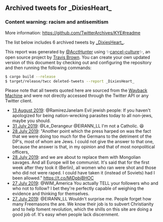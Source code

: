 ## Archived tweets for \_DixiesHeart\_
### Content warning: racism and antisemitism
More information: https://github.com/TwitterArchives/KYE#readme

The list below includes 6 archived tweets by
[\_DixiesHeart\_](https://twitter.com/_DixiesHeart_).




This report was generated by [@AcctHunter](https://twitter.com/accthunter) using ✨[cancel-culture](https://github.com/travisbrown/cancel-culture)✨,
an open source project by [Travis Brown](https://twitter.com/travisbrown). You can create your own
updated version of this document by checking out and configuring the repository and then running
the following commands:

```bash
$ cargo build --release
$ target/release/twcc deleted-tweets --report _DixiesHeart_
```

Please note that all tweets quoted here are sourced from the
[Wayback Machine](https://web.archive.org) and were not directly accessed through the Twitter API or
any Twitter client.



* [13 August 2019](https://web.archive.org/web/20190813192734/https://twitter.com/_DixiesHeart_/status/1161358653561028608): @RamirezJaneIam Evil jewish people:   If you haven't apologized for being nation-wrecking parasites today to all non-jews, maybe you should.
* [31 July 2019](https://web.archive.org/web/20190731211551/https://twitter.com/_DixiesHeart_/status/1156674861671960576): @Le_Derangeur @EIRANN_LL I'm not a Catholic. 😆
* [28 July 2019](https://web.archive.org/web/20190728024537/https://twitter.com/_DixiesHeart_/status/1155308298733641728): "Another point which the press harped on was the fact that we were doing too much for the Germans to the detriment of the DP's, most of whom are Jews. I could not give the answer to that one, because the answer is that, in my opinion and that of most nonpolitical officers,
* [28 July 2019](https://web.archive.org/web/20190728024012/https://twitter.com/_DixiesHeart_/status/1155306935555510272): and we are about to replace them with Mongolian savages. And all Europe will be communist. It's said that for the first week after they took it (Berlin), all women who ran were shot and those who did not were raped. I could have taken it (instead of Soviets) had I been allowed." https://t.co/MjDpbjBHOC
* [27 July 2019](https://web.archive.org/web/20190727204746/https://twitter.com/_DixiesHeart_/status/1155218242828263424): @WIM_America You actually TELL your followers who and who not to follow? I bet they're perfectly capable of weighing the evidence and thinking for themselves.
* [27 July 2019](https://web.archive.org/web/20190727200727/https://twitter.com/_DixiesHeart_/status/1155208096785948672): @EIRANN_LL Wouldn't surprise me. People forget how many Freemasons the are. We know their job is to subvert Christianity and to help foment revolution, which the shills on this site are doing a good job of. It's easy when people lack discernment.
